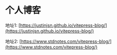 # 个人博客

地址1: [https://justinjsn.github.io/vitepress-blog/](https://justinjsn.github.io/vitepress-blog/)

地址2: [https://www.stdnotes.com/vitepress-blog/](https://www.stdnotes.com/vitepress-blog/)
